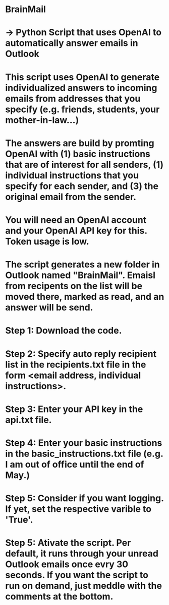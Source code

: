 # BrainMail
# -> Python Script that uses OpenAI to automatically answer emails in Outlook
# 
# This script uses OpenAI to generate individualized answers to incoming emails from addresses that you specify (e.g. friends, students, your mother-in-law...)
# 
# The answers are build by promting OpenAI with (1) basic instructions that are of interest for all senders, (1) individual instructions that you specify for each sender, and (3) the original email from the sender.
#
# You will need an OpenAI account and your OpenAI API key for this. Token usage is low.
# 
# The script generates a new folder in Outlook named "BrainMail". Emaisl from recipents on the list will be moved there, marked as read, and an answer will be send.
#
# Step 1: Download the code.
# Step 2: Specify auto reply recipient list in the recipients.txt file in the form <email address, individual instructions>.
# Step 3: Enter your API key in the api.txt file.
# Step 4: Enter your basic instructions in the basic_instructions.txt file (e.g. I am out of office until the end of May.)
# Step 5: Consider if you want logging. If yet, set the respective varible to 'True'.
# Step 5: Ativate the script. Per default, it runs through your unread Outlook emails once evry 30 seconds. If you want the script to run on demand, just meddle with the comments at the bottom.